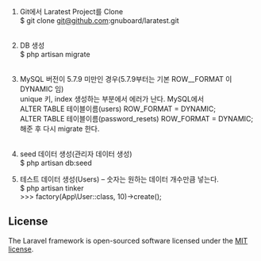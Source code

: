 1. Git에서 Laratest Project를 Clone <br />
$ git clone git@github.com:gnuboard/laratest.git <br /><br />

2. DB 생성 <br />
$ php artisan migrate <br /><br />

3. MySQL 버전이 5.7.9 미만인 경우(5.7.9부터는 기본 ROW__FORMAT 이 DYNAMIC 임) <br />
unique 키, index 생성하는 부분에서 에러가 난다. MySQL에서 <br />
ALTER TABLE 테이블이름(users) ROW_FORMAT = DYNAMIC; <br />
ALTER TABLE 테이블이름(password_resets) ROW_FORMAT = DYNAMIC; <br />
해준 후 다시 migrate 한다. <br /><br />

4. seed 데이터 생성(관리자 데이터 생성) <br />
$ php artisan db:seed <br />

5. 테스트 데이터 생성(Users) – 숫자는 원하는 데이터 개수만큼 넣는다. <br />
$ php artisan tinker <br />
\>\>\> factory(App\User::class, 10)->create(); <br />

## License

The Laravel framework is open-sourced software licensed under the [MIT license](http://opensource.org/licenses/MIT).
